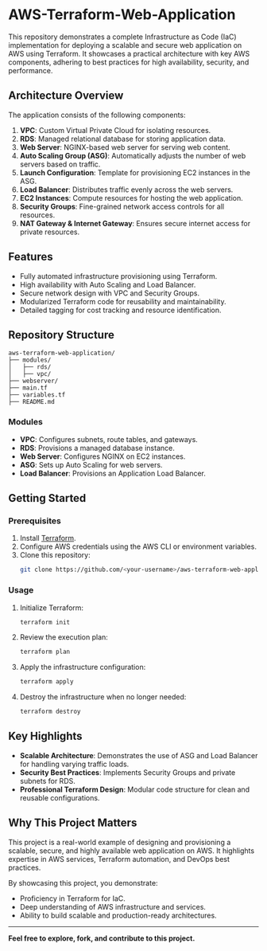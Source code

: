 # AWS-Terraform-Web-Application

This repository demonstrates a complete Infrastructure as Code (IaC) implementation for deploying a scalable and secure web application on AWS using Terraform. It showcases a practical architecture with key AWS components, adhering to best practices for high availability, security, and performance.

## **Architecture Overview**

The application consists of the following components:

1. **VPC**: Custom Virtual Private Cloud for isolating resources.
2. **RDS**: Managed relational database for storing application data.
3. **Web Server**: NGINX-based web server for serving web content.
4. **Auto Scaling Group (ASG)**: Automatically adjusts the number of web servers based on traffic.
5. **Launch Configuration**: Template for provisioning EC2 instances in the ASG.
6. **Load Balancer**: Distributes traffic evenly across the web servers.
7. **EC2 Instances**: Compute resources for hosting the web application.
8. **Security Groups**: Fine-grained network access controls for all resources.
9. **NAT Gateway & Internet Gateway**: Ensures secure internet access for private resources.

## **Features**

- Fully automated infrastructure provisioning using Terraform.
- High availability with Auto Scaling and Load Balancer.
- Secure network design with VPC and Security Groups.
- Modularized Terraform code for reusability and maintainability.
- Detailed tagging for cost tracking and resource identification.

## **Repository Structure**

```
aws-terraform-web-application/
├── modules/
│   ├── rds/
│   ├── vpc/
├── webserver/
├── main.tf
├── variables.tf
├── README.md
```

### **Modules**
- **VPC**: Configures subnets, route tables, and gateways.
- **RDS**: Provisions a managed database instance.
- **Web Server**: Configures NGINX on EC2 instances.
- **ASG**: Sets up Auto Scaling for web servers.
- **Load Balancer**: Provisions an Application Load Balancer.

## **Getting Started**

### **Prerequisites**

1. Install [Terraform](https://www.terraform.io/downloads.html).
2. Configure AWS credentials using the AWS CLI or environment variables.
3. Clone this repository:
   ```bash
   git clone https://github.com/<your-username>/aws-terraform-web-application.git
   ```

### **Usage**

1. Initialize Terraform:
   ```bash
   terraform init
   ```

2. Review the execution plan:
   ```bash
   terraform plan
   ```

3. Apply the infrastructure configuration:
   ```bash
   terraform apply
   ```

4. Destroy the infrastructure when no longer needed:
   ```bash
   terraform destroy
   ```

## **Key Highlights**

- **Scalable Architecture**: Demonstrates the use of ASG and Load Balancer for handling varying traffic loads.
- **Security Best Practices**: Implements Security Groups and private subnets for RDS.
- **Professional Terraform Design**: Modular code structure for clean and reusable configurations.

## **Why This Project Matters**

This project is a real-world example of designing and provisioning a scalable, secure, and highly available web application on AWS. It highlights expertise in AWS services, Terraform automation, and DevOps best practices.

By showcasing this project, you demonstrate:
- Proficiency in Terraform for IaC.
- Deep understanding of AWS infrastructure and services.
- Ability to build scalable and production-ready architectures.

---

**Feel free to explore, fork, and contribute to this project.**

